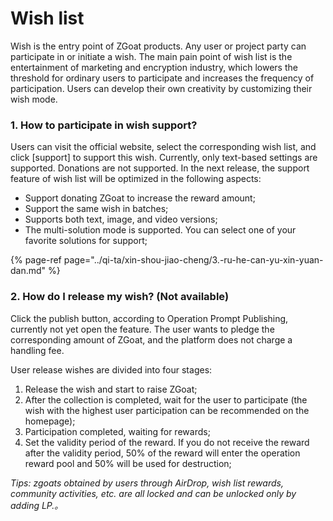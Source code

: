 # Wish list

Wish is the entry point of ZGoat products. Any user or project party can participate in or initiate a wish. The main pain point of wish list is the entertainment of marketing and encryption industry, which lowers the threshold for ordinary users to participate and increases the frequency of participation. Users can develop their own creativity by customizing their wish mode.

### 1. How to participate in wish support? <a id="Oqrhn"></a>

Users can visit the official website, select the corresponding wish list, and click \[support\] to support this wish. Currently, only text-based settings are supported. Donations are not supported. In the next release, the support feature of wish list will be optimized in the following aspects:

* Support donating ZGoat to increase the reward amount;
* Support the same wish in batches;
* Supports both text, image, and video versions;
* The multi-solution mode is supported. You can select one of your favorite solutions for support;

{% page-ref page="../qi-ta/xin-shou-jiao-cheng/3.-ru-he-can-yu-xin-yuan-dan.md" %}

### 2. How do I release my wish? \(Not available\) <a id="2-ru-he-fa-bu-xin-yuan-zan-wei-kai-fang"></a>

Click the publish button, according to Operation Prompt Publishing, currently not yet open the feature. The user wants to pledge the corresponding amount of ZGoat, and the platform does not charge a handling fee.

User release wishes are divided into four stages:

1. Release the wish and start to raise ZGoat;
2. After the collection is completed, wait for the user to participate \(the wish with the highest user participation can be recommended on the homepage\);
3. Participation completed, waiting for rewards;
4. Set the validity period of the reward. If you do not receive the reward after the validity period, 50% of the reward will enter the operation reward pool and 50% will be used for destruction;

_Tips: zgoats obtained by users through AirDrop, wish list rewards, community activities, etc. are all locked and can be unlocked only by adding LP.。_[  
](https://doc.zgoat.org/chan-pin-ji-gui-hua/chan-pin-zong-lan)

